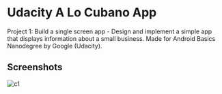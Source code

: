 # Udacity A Lo Cubano App

Project 1: Build a single screen app - Design and implement a simple app that displays information about a small business. Made for Android Basics Nanodegree by Google (Udacity).

## Screenshots

![c1](https://raw.github.com/lpelczar/P1_Udacity_ALoCubano/master/screenshots/p1-1.png) <!-- .element height="50%" width="50%" -->
